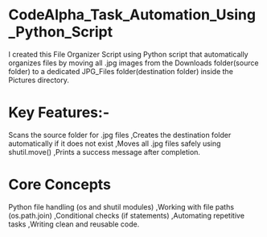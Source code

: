 # CodeAlpha_Task_Automation_Using_Python_Script
I created this File Organizer Script using Python script that automatically organizes files by moving all .jpg images from the Downloads folder(source folder) to a dedicated JPG_Files folder(destination folder) inside the Pictures directory.
# Key Features:-
Scans the source folder for .jpg files
,Creates the destination folder automatically if it does not exist
,Moves all .jpg files safely using shutil.move()
,Prints a success message after completion.
# Core Concepts
Python file handling (os and shutil modules)
,Working with file paths (os.path.join)
,Conditional checks (if statements)
,Automating repetitive tasks
,Writing clean and reusable code.
